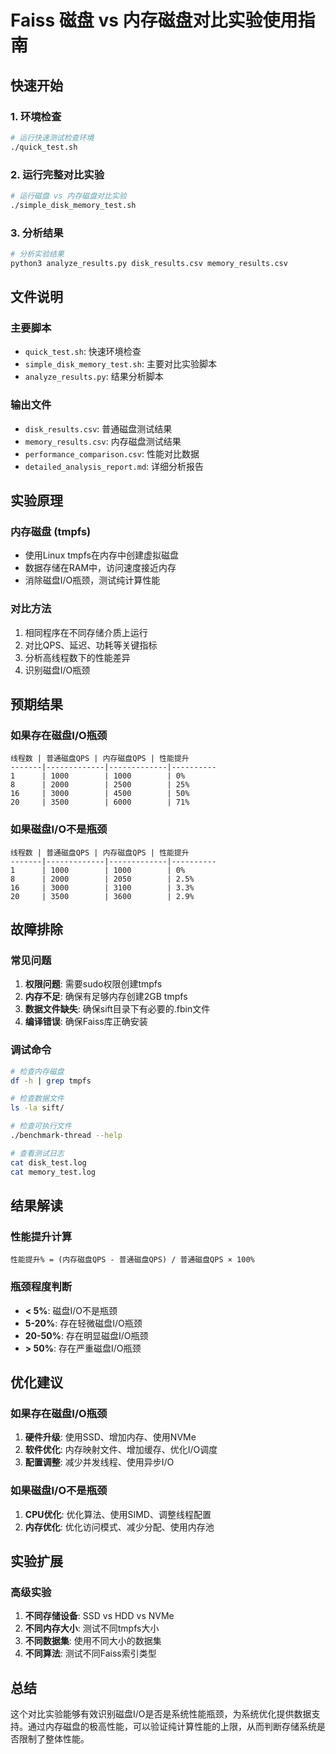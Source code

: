 # Faiss 磁盘 vs 内存磁盘对比实验使用指南

## 快速开始

### 1. 环境检查
```bash
# 运行快速测试检查环境
./quick_test.sh
```

### 2. 运行完整对比实验
```bash
# 运行磁盘 vs 内存磁盘对比实验
./simple_disk_memory_test.sh
```

### 3. 分析结果
```bash
# 分析实验结果
python3 analyze_results.py disk_results.csv memory_results.csv
```

## 文件说明

### 主要脚本
- `quick_test.sh`: 快速环境检查
- `simple_disk_memory_test.sh`: 主要对比实验脚本
- `analyze_results.py`: 结果分析脚本

### 输出文件
- `disk_results.csv`: 普通磁盘测试结果
- `memory_results.csv`: 内存磁盘测试结果
- `performance_comparison.csv`: 性能对比数据
- `detailed_analysis_report.md`: 详细分析报告

## 实验原理

### 内存磁盘 (tmpfs)
- 使用Linux tmpfs在内存中创建虚拟磁盘
- 数据存储在RAM中，访问速度接近内存
- 消除磁盘I/O瓶颈，测试纯计算性能

### 对比方法
1. 相同程序在不同存储介质上运行
2. 对比QPS、延迟、功耗等关键指标
3. 分析高线程数下的性能差异
4. 识别磁盘I/O瓶颈

## 预期结果

### 如果存在磁盘I/O瓶颈
```
线程数 | 普通磁盘QPS | 内存磁盘QPS | 性能提升
-------|-------------|-------------|----------
1      | 1000        | 1000        | 0%
8      | 2000        | 2500        | 25%
16     | 3000        | 4500        | 50%
20     | 3500        | 6000        | 71%
```

### 如果磁盘I/O不是瓶颈
```
线程数 | 普通磁盘QPS | 内存磁盘QPS | 性能提升
-------|-------------|-------------|----------
1      | 1000        | 1000        | 0%
8      | 2000        | 2050        | 2.5%
16     | 3000        | 3100        | 3.3%
20     | 3500        | 3600        | 2.9%
```

## 故障排除

### 常见问题
1. **权限问题**: 需要sudo权限创建tmpfs
2. **内存不足**: 确保有足够内存创建2GB tmpfs
3. **数据文件缺失**: 确保sift目录下有必要的.fbin文件
4. **编译错误**: 确保Faiss库正确安装

### 调试命令
```bash
# 检查内存磁盘
df -h | grep tmpfs

# 检查数据文件
ls -la sift/

# 检查可执行文件
./benchmark-thread --help

# 查看测试日志
cat disk_test.log
cat memory_test.log
```

## 结果解读

### 性能提升计算
```
性能提升% = (内存磁盘QPS - 普通磁盘QPS) / 普通磁盘QPS × 100%
```

### 瓶颈程度判断
- **< 5%**: 磁盘I/O不是瓶颈
- **5-20%**: 存在轻微磁盘I/O瓶颈
- **20-50%**: 存在明显磁盘I/O瓶颈
- **> 50%**: 存在严重磁盘I/O瓶颈

## 优化建议

### 如果存在磁盘I/O瓶颈
1. **硬件升级**: 使用SSD、增加内存、使用NVMe
2. **软件优化**: 内存映射文件、增加缓存、优化I/O调度
3. **配置调整**: 减少并发线程、使用异步I/O

### 如果磁盘I/O不是瓶颈
1. **CPU优化**: 优化算法、使用SIMD、调整线程配置
2. **内存优化**: 优化访问模式、减少分配、使用内存池

## 实验扩展

### 高级实验
1. **不同存储设备**: SSD vs HDD vs NVMe
2. **不同内存大小**: 测试不同tmpfs大小
3. **不同数据集**: 使用不同大小的数据集
4. **不同算法**: 测试不同Faiss索引类型

## 总结

这个对比实验能够有效识别磁盘I/O是否是系统性能瓶颈，为系统优化提供数据支持。通过内存磁盘的极高性能，可以验证纯计算性能的上限，从而判断存储系统是否限制了整体性能。
